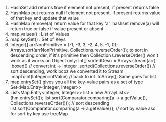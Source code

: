 1. HashSet add returns true if element not present, if present returns false
2. HashMap put returns null if element not present, if present returns value of that key and update that value
3. HashMap remove(a) return value for that key 'a', hashset remove(a) will return true or false if value present or absent
4. map.values() : List of Values
5. map.keySet() : Set of Keys
6. Integer[] arrNonPrimitive = {-1, -3, 3, -2, 4, 5, -1, 0};
   Arrays.sort(arrNonPrimitive, Collections.reverseOrder()); to sort in descending order, 
   if it's primitive then Collections.reverseOrder() won't work as it works on Object only: 
    int[] sortedDesc = Arrays.stream(arr)
   .boxed()                                 // convert int → Integer
   .sorted(Collections.reverseOrder())      // sort descending, work bcoz we converted it to  Stream<Integer>
   .mapToInt(Integer::intValue)             // back to int
   .toArray();
   Same goes for list
7. map.entrySet() gives you all the key-value pairs as a set of type Set<Map.Entry<Integer, Integer>>
8. List<Map.Entry<Integer, Integer>> list = new ArrayList<>(hm.entrySet());
   list.sort(Comparator.comparing(a -> a.getValue(), Collections.reverseOrder())); // sort descending
   list.sort(Comparator.comparing(a -> a.getValue()); // sort by value asc
   for sort by key use treeMap